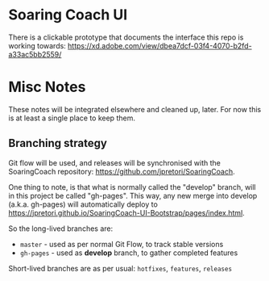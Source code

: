 # Soaring Coach UI

There is a clickable prototype that documents the interface this repo is working towards: https://xd.adobe.com/view/dbea7dcf-03f4-4070-b2fd-a33ac5bb2559/

# Misc Notes
These notes will be integrated elsewhere and cleaned up, later.  For now this is at least a single place to keep them.

## Branching strategy
Git flow will be used, and releases will be synchronised with the SoaringCoach repository: https://github.com/jpretori/SoaringCoach.

One thing to note, is that what is normally called the "develop" branch, will in this project be called "gh-pages".  This way, any new merge into develop (a.k.a. gh-pages) will automatically deploy to https://jpretori.github.io/SoaringCoach-UI-Bootstrap/pages/index.html.

So the long-lived branches are:
 - `master` - used as per normal Git Flow, to track stable versions
 - `gh-pages` - used as **develop** branch, to gather completed features

Short-lived branches are as per usual: `hotfixes`, `features`, `releases`
